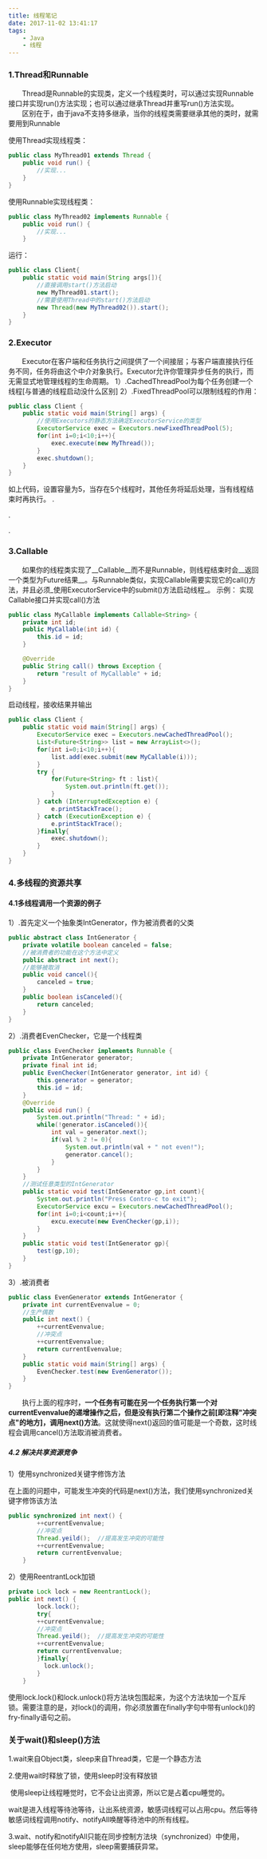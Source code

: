 ```yaml
---
title: 线程笔记
date: 2017-11-02 13:41:17
tags:
	- Java
	- 线程
---
```


### 1.Thread和Runnable

       Thread是Runnable的实现类，定义一个线程类时，可以通过实现Runnable接口并实现run()方法实现；也可以通过继承Thread并重写run()方法实现。
       区别在于，由于java不支持多继承，当你的线程类需要继承其他的类时，就需要用到Runnable

使用Thread实现线程类：

```java
public class MyThread01 extends Thread {
    public void run() {
        //实现...
    }
}
```

使用Runnable实现线程类：

```java
public class MyThread02 implements Runnable {
    public void run() {
       	//实现...
    }
```
运行：

```java
public class Client{
	public static void main(String args[]){
		//直接调用start()方法启动
		new MyThread01.start();
		//需要使用Thread中的start()方法启动
		new Thread(new MyThread02()).start();
	}
}
```

<!-- more -->
### 2.Executor
       Executor在客户端和任务执行之间提供了一个间接层；与客户端直接执行任务不同，任务将由这个中介对象执行。Executor允许你管理异步任务的执行，而无需显式地管理线程的生命周期。
1）.CachedThreadPool为每个任务创建一个线程[与普通的线程启动没什么区别]
2）.FixedThreadPool可以限制线程的作用：

```java
public class Client {
    public static void main(String[] args) {
		//使用Executors的静态方法确定ExecutorService的类型
        ExecutorService exec = Executors.newFixedThreadPool(5);
        for(int i=0;i<10;i++){
            exec.execute(new MyThread());
        }
        exec.shutdown();
    }
}
```
如上代码，设置容量为5，当存在5个线程时，其他任务将延后处理，当有线程结束时再执行。
.

.

.

### 3.Callable
       如果你的线程类实现了__Callable__而不是Runnable，则线程结束时会__返回一个类型为Future结果__。与Runnable类似，实现Callable需要实现它的call()方法，并且必须_使用ExecutorService中的submit()方法启动线程_。
示例：
实现Callable接口并实现call()方法

```java
public class MyCallable implements Callable<String> {
    private int id;
    public MyCallable(int id) {
        this.id = id;
    }

    @Override
    public String call() throws Exception {
        return "result of MyCallable" + id;
    }
}
```
启动线程，接收结果并输出

```java
public class Client {
    public static void main(String[] args) {
        ExecutorService exec = Executors.newCachedThreadPool();
        List<Future<String>> list = new ArrayList<>();
        for(int i=0;i<10;i++){
            list.add(exec.submit(new MyCallable(i)));
        }
        try {
            for(Future<String> ft : list){
                System.out.println(ft.get());
            }
        } catch (InterruptedException e) {
            e.printStackTrace();
        } catch (ExecutionException e) {
            e.printStackTrace();
        }finally{
            exec.shutdown();
        }
    }
}
```

### 4.多线程的资源共享

#### 	4.1多线程调用一个资源的例子
1）.首先定义一个抽象类IntGenerator，作为被消费者的父类

```java
public abstract class IntGenerator {
    private volatile boolean canceled = false;
	//被消费者的功能在这个方法中定义
    public abstract int next();
	//能够被取消
    public void cancel(){
        canceled = true;
    }
    public boolean isCanceled(){
        return canceled;
    }
}
```

2）.消费者EvenChecker，它是一个线程类

```java
public class EvenChecker implements Runnable {
    private IntGenerator generator;
    private final int id;
    public EvenChecker(IntGenerator generator, int id) {
        this.generator = generator;
        this.id = id;
    }
    @Override
    public void run() {
        System.out.println("Thread: " + id);
        while(!generator.isCanceled()){
            int val = generator.next();
            if(val % 2 != 0){
                System.out.println(val + " not even!");
                generator.cancel();
            }
        }
    }
	//测试任意类型的IntGenerator
    public static void test(IntGenerator gp,int count){
        System.out.println("Press Contro-c to exit");
        ExecutorService excu = Executors.newCachedThreadPool();
        for(int i=0;i<count;i++){
            excu.execute(new EvenChecker(gp,i));
        }
    }
    public static void test(IntGenerator gp){
        test(gp,10);
    }
}
```

3）.被消费者

```java
public class EvenGenerator extends IntGenerator {
    private int currentEvenvalue = 0;
	//生产偶数
    public int next() {
        ++currentEvenvalue;		
      	//冲突点
        ++currentEvenvalue;
        return currentEvenvalue;
    }
    public static void main(String[] args) {
        EvenChecker.test(new EvenGenerator());
    }
}
```

       执行上面的程序时，__一个任务有可能在另一个任务执行第一个对currentEvenvalue的递增操作之后，但是没有执行第二个操作之前[即注释"冲突点"的地方]，调用next()方法__。这就使得next()返回的值可能是一个奇数，这时线程会调用cancel()方法取消被消费者。



##### 	4.2 解决共享资源竞争

1）使用synchronized关键字修饰方法

在上面的问题中，可能发生冲突的代码是next()方法，我们使用synchronized关键字修饰该方法

~~~java
public synchronized int next() {
        ++currentEvenvalue;		
      	//冲突点
  		Thread.yeild();  //提高发生冲突的可能性
        ++currentEvenvalue;
        return currentEvenvalue;
    }

~~~

2）使用ReentrantLock加锁

~~~java
private Lock lock = new ReentrantLock();
public int next() {
  		lock.lock();
  		try{
  		++currentEvenvalue;		
      	//冲突点
  		Thread.yeild();  //提高发生冲突的可能性
        ++currentEvenvalue;
        return currentEvenvalue;
		}finally{
          lock.unlock();
  		}
    }
~~~

使用lock.lock()和lock.unlock()将方法块包围起来，为这个方法块加一个互斥锁。需要注意的是，对lock()的调用，你必须放置在finally字句中带有unlock()的fry-finally语句之前。



### 关于wait()和sleep()方法

1.wait来自Object类，sleep来自Thread类，它是一个静态方法

2.使用wait时释放了锁，使用sleep时没有释放锁

​	使用sleep让线程睡觉时，它不会让出资源，所以它是占着cpu睡觉的。

​	wait是进入线程等待池等待，让出系统资源，敏感词线程可以占用cpu。然后等待敏感词线程调用notify、notifyAll唤醒等待池中的所有线程。

3.wait、notify和notifyAll只能在同步控制方法块（synchronized）中使用，sleep能够在任何地方使用，sleep需要捕获异常。